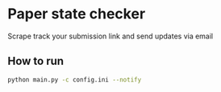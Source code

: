 # Paper state checker
Scrape track your submission link and send updates via email

## How to run
```bash
python main.py -c config.ini --notify
```
